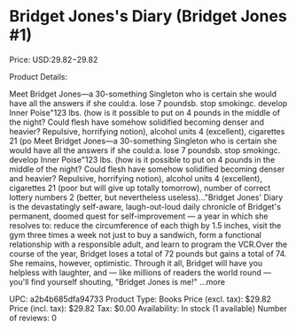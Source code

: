 # Bridget Jones's Diary (Bridget Jones #1)

Price: USD:$29.82-$29.82

Product Details:

Meet Bridget Jones—a 30-something Singleton who is certain she would have all the answers if she could:a. lose 7 poundsb. stop smokingc. develop Inner Poise"123 lbs. (how is it possible to put on 4 pounds in the middle of the night? Could flesh have somehow solidified becoming denser and heavier? Repulsive, horrifying notion), alcohol units 4 (excellent), cigarettes 21 (po Meet Bridget Jones—a 30-something Singleton who is certain she would have all the answers if she could:a. lose 7 poundsb. stop smokingc. develop Inner Poise"123 lbs. (how is it possible to put on 4 pounds in the middle of the night? Could flesh have somehow solidified becoming denser and heavier? Repulsive, horrifying notion), alcohol units 4 (excellent), cigarettes 21 (poor but will give up totally tomorrow), number of correct lottery numbers 2 (better, but nevertheless useless)..."Bridget Jones' Diary is the devastatingly self-aware, laugh-out-loud daily chronicle of Bridget's permanent, doomed quest for self-improvement — a year in which she resolves to: reduce the circumference of each thigh by 1.5 inches, visit the gym three times a week not just to buy a sandwich, form a functional relationship with a responsible adult, and learn to program the VCR.Over the course of the year, Bridget loses a total of 72 pounds but gains a total of 74. She remains, however, optimistic. Through it all, Bridget will have you helpless with laughter, and — like millions of readers the world round — you'll find yourself shouting, "Bridget Jones is me!" ...more

UPC: a2b4b685dfa94733
Product Type: Books
Price (excl. tax): $29.82
Price (incl. tax): $29.82
Tax: $0.00
Availability: In stock (1 available)
Number of reviews: 0